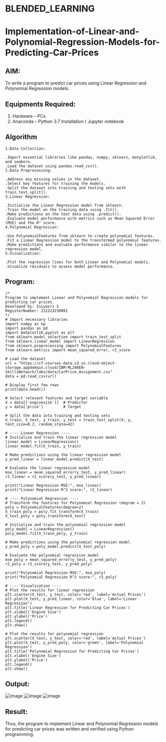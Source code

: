# BLENDED_LEARNING
# Implementation-of-Linear-and-Polynomial-Regression-Models-for-Predicting-Car-Prices

## AIM:
To write a program to predict car prices using Linear Regression and Polynomial Regression models.

## Equipments Required:
1. Hardware – PCs
2. Anaconda – Python 3.7 Installation / Jupyter notebook

## Algorithm
```
1.Data Collection:

.Import essential libraries like pandas, numpy, sklearn, matplotlib, and seaborn.
.Load the dataset using pandas.read_csv().
2.Data Preprocessing:

.Address any missing values in the dataset.
.Select key features for training the models.
.Split the dataset into training and testing sets with train_test_split().
3.Linear Regression:

.Initialize the Linear Regression model from sklearn.
.Train the model on the training data using .fit().
.Make predictions on the test data using .predict().
.Evaluate model performance with metrics such as Mean Squared Error (MSE) and the R² score.
4.Polynomial Regression:

.Use PolynomialFeatures from sklearn to create polynomial features.
.Fit a Linear Regression model to the transformed polynomial features.
.Make predictions and evaluate performance similar to the linear regression model.
5.Visualization:

.Plot the regression lines for both Linear and Polynomial models.
.Visualize residuals to assess model performance.
```

## Program:
```
/*
Program to implement Linear and Polynomial Regression models for predicting car prices.
Developed by: Iniyasri S
RegisterNumber: 212223230081
*/
# Import necessary libraries
import numpy as np
import pandas as pd
import matplotlib.pyplot as plt
from sklearn.model_selection import train_test_split
from sklearn.linear_model import LinearRegression
from sklearn.preprocessing import PolynomialFeatures
from sklearn.metrics import mean_squared_error, r2_score

# Load the dataset
url = "https://cf-courses-data.s3.us.cloud-object-storage.appdomain.cloud/IBM-ML240EN-SkillsNetwork/labs/data/CarPrice_Assignment.csv"
data = pd.read_csv(url)

# Display first few rows
print(data.head())

# Select relevant features and target variable
X = data[['enginesize']]  # Predictor
y = data['price']         # Target

# Split the data into training and testing sets
X_train, X_test, y_train, y_test = train_test_split(X, y, test_size=0.2, random_state=42)

# ---- Linear Regression ----
# Initialize and train the linear regression model
linear_model = LinearRegression()
linear_model.fit(X_train, y_train)

# Make predictions using the linear regression model
y_pred_linear = linear_model.predict(X_test)

# Evaluate the linear regression model
mse_linear = mean_squared_error(y_test, y_pred_linear)
r2_linear = r2_score(y_test, y_pred_linear)

print("Linear Regression MSE:", mse_linear)
print("Linear Regression R^2 score:", r2_linear)

# ---- Polynomial Regression ----
# Transform the features for Polynomial Regression (degree = 2)
poly = PolynomialFeatures(degree=2)
X_train_poly = poly.fit_transform(X_train)
X_test_poly = poly.transform(X_test)

# Initialize and train the polynomial regression model
poly_model = LinearRegression()
poly_model.fit(X_train_poly, y_train)

# Make predictions using the polynomial regression model
y_pred_poly = poly_model.predict(X_test_poly)

# Evaluate the polynomial regression model
mse_poly = mean_squared_error(y_test, y_pred_poly)
r2_poly = r2_score(y_test, y_pred_poly)

print("Polynomial Regression MSE:", mse_poly)
print("Polynomial Regression R^2 score:", r2_poly)

# ---- Visualization ----
# Plot the results for linear regression
plt.scatter(X_test, y_test, color='red', label='Actual Prices')
plt.plot(X_test, y_pred_linear, color='blue', label='Linear Regression')
plt.title('Linear Regression for Predicting Car Prices')
plt.xlabel('Engine Size')
plt.ylabel('Price')
plt.legend()
plt.show()

# Plot the results for polynomial regression
plt.scatter(X_test, y_test, color='red', label='Actual Prices')
plt.plot(X_test, y_pred_poly, color='green', label='Polynomial Regression')
plt.title('Polynomial Regression for Predicting Car Prices')
plt.xlabel('Engine Size')
plt.ylabel('Price')
plt.legend()
plt.show()

```

## Output:
![image](https://github.com/user-attachments/assets/670ab4d1-b47c-4513-8a63-931835efe355)
![image](https://github.com/user-attachments/assets/d1179b3b-77cf-400b-80e8-207e7dc9652f)
![image](https://github.com/user-attachments/assets/d9b26fcd-0c14-410f-aad1-ae06e7689419)



## Result:
Thus, the program to implement Linear and Polynomial Regression models for predicting car prices was written and verified using Python programming.
